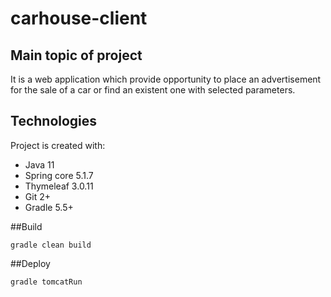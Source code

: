 # carhouse-client
## Main topic of project
It is a web application which provide opportunity to place an advertisement for the sale of a car or find an existent one with selected parameters.

## Technologies
Project is created with:
* Java 11
* Spring core 5.1.7
* Thymeleaf 3.0.11
* Git 2+
* Gradle 5.5+

##Build
```
gradle clean build
```

##Deploy
```
gradle tomcatRun
```